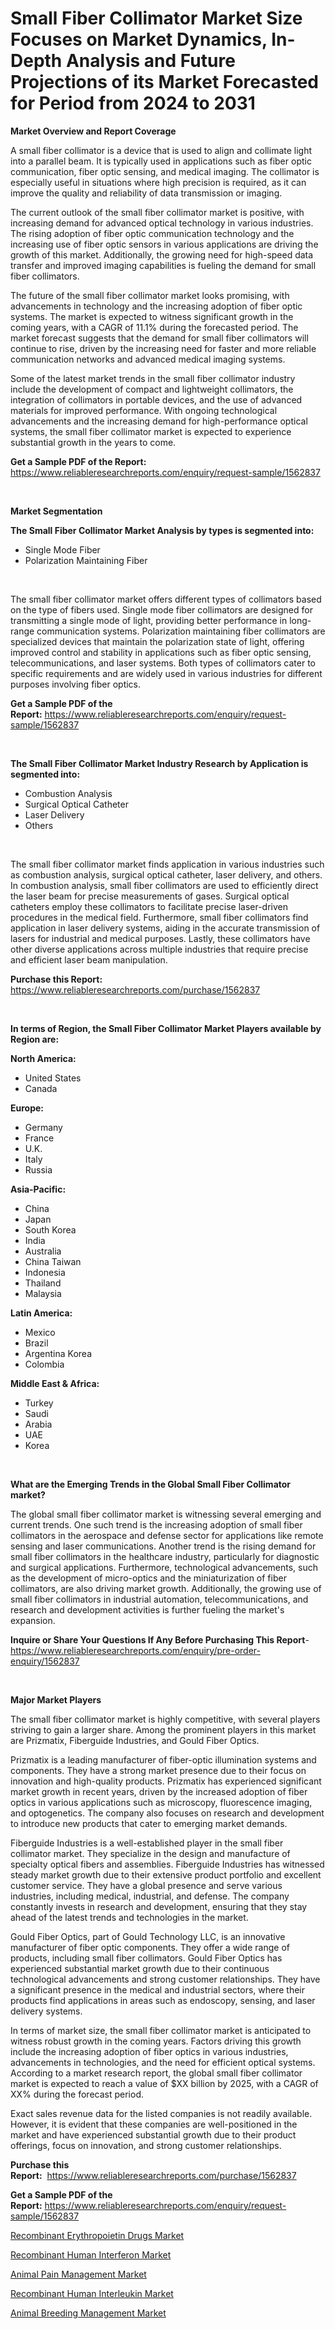 <p><h1>Small Fiber Collimator Market Size Focuses on Market Dynamics, In-Depth Analysis and Future Projections of its Market Forecasted for Period from 2024 to 2031</h1></p><p><strong>Market Overview and Report Coverage</strong></p>
<p><p>A small fiber collimator is a device that is used to align and collimate light into a parallel beam. It is typically used in applications such as fiber optic communication, fiber optic sensing, and medical imaging. The collimator is especially useful in situations where high precision is required, as it can improve the quality and reliability of data transmission or imaging.</p><p>The current outlook of the small fiber collimator market is positive, with increasing demand for advanced optical technology in various industries. The rising adoption of fiber optic communication technology and the increasing use of fiber optic sensors in various applications are driving the growth of this market. Additionally, the growing need for high-speed data transfer and improved imaging capabilities is fueling the demand for small fiber collimators.</p><p>The future of the small fiber collimator market looks promising, with advancements in technology and the increasing adoption of fiber optic systems. The market is expected to witness significant growth in the coming years, with a CAGR of 11.1% during the forecasted period. The market forecast suggests that the demand for small fiber collimators will continue to rise, driven by the increasing need for faster and more reliable communication networks and advanced medical imaging systems.</p><p>Some of the latest market trends in the small fiber collimator industry include the development of compact and lightweight collimators, the integration of collimators in portable devices, and the use of advanced materials for improved performance. With ongoing technological advancements and the increasing demand for high-performance optical systems, the small fiber collimator market is expected to experience substantial growth in the years to come.</p></p>
<p><strong>Get a Sample PDF of the Report:</strong> <a href="https://www.reliableresearchreports.com/enquiry/request-sample/1562837">https://www.reliableresearchreports.com/enquiry/request-sample/1562837</a></p>
<p>&nbsp;</p>
<p><strong>Market Segmentation</strong></p>
<p><strong>The Small Fiber Collimator Market Analysis by types is segmented into:</strong></p>
<p><ul><li>Single Mode Fiber</li><li>Polarization Maintaining Fiber</li></ul></p>
<p>&nbsp;</p>
<p><p>The small fiber collimator market offers different types of collimators based on the type of fibers used. Single mode fiber collimators are designed for transmitting a single mode of light, providing better performance in long-range communication systems. Polarization maintaining fiber collimators are specialized devices that maintain the polarization state of light, offering improved control and stability in applications such as fiber optic sensing, telecommunications, and laser systems. Both types of collimators cater to specific requirements and are widely used in various industries for different purposes involving fiber optics.</p></p>
<p><strong>Get a Sample PDF of the Report:</strong>&nbsp;<a href="https://www.reliableresearchreports.com/enquiry/request-sample/1562837">https://www.reliableresearchreports.com/enquiry/request-sample/1562837</a></p>
<p>&nbsp;</p>
<p><strong>The Small Fiber Collimator Market Industry Research by Application is segmented into:</strong></p>
<p><ul><li>Combustion Analysis</li><li>Surgical Optical Catheter</li><li>Laser Delivery</li><li>Others</li></ul></p>
<p>&nbsp;</p>
<p><p>The small fiber collimator market finds application in various industries such as combustion analysis, surgical optical catheter, laser delivery, and others. In combustion analysis, small fiber collimators are used to efficiently direct the laser beam for precise measurements of gases. Surgical optical catheters employ these collimators to facilitate precise laser-driven procedures in the medical field. Furthermore, small fiber collimators find application in laser delivery systems, aiding in the accurate transmission of lasers for industrial and medical purposes. Lastly, these collimators have other diverse applications across multiple industries that require precise and efficient laser beam manipulation.</p></p>
<p><strong>Purchase this Report:</strong>&nbsp; <a href="https://www.reliableresearchreports.com/purchase/1562837">https://www.reliableresearchreports.com/purchase/1562837</a></p>
<p>&nbsp;</p>
<p><strong>In terms of Region, the Small Fiber Collimator Market Players available by Region are:</strong></p>
<p>
    <p> <strong> North America: </strong>
        <ul>
            <li>United States</li>
            <li>Canada</li>
        </ul>
        </p> 
    <p> <strong> Europe: </strong>
        <ul>
            <li>Germany</li>
            <li>France</li>
            <li>U.K.</li>
            <li>Italy</li>
            <li>Russia</li>
        </ul>
        </p> 
    <p> <strong> Asia-Pacific: </strong>
        <ul>
            <li>China</li>
            <li>Japan</li>
            <li>South Korea</li>
            <li>India</li>
            <li>Australia</li>
            <li>China Taiwan</li>
            <li>Indonesia</li>
            <li>Thailand</li>
            <li>Malaysia</li>
        </ul>
        </p> 
    <p> <strong> Latin America: </strong>
        <ul>
            <li>Mexico</li>
            <li>Brazil</li>
            <li>Argentina Korea</li>
            <li>Colombia</li>
        </ul>
        </p> 
    <p> <strong> Middle East & Africa: </strong>
        <ul>
            <li>Turkey</li>
            <li>Saudi</li>
            <li>Arabia</li>
            <li>UAE</li>
            <li>Korea</li>
        </ul>
    </p>
    </p>
<p>&nbsp;</p>
<p><strong>What are the Emerging Trends in the Global Small Fiber Collimator market?</strong></p>
<p><p>The global small fiber collimator market is witnessing several emerging and current trends. One such trend is the increasing adoption of small fiber collimators in the aerospace and defense sector for applications like remote sensing and laser communications. Another trend is the rising demand for small fiber collimators in the healthcare industry, particularly for diagnostic and surgical applications. Furthermore, technological advancements, such as the development of micro-optics and the miniaturization of fiber collimators, are also driving market growth. Additionally, the growing use of small fiber collimators in industrial automation, telecommunications, and research and development activities is further fueling the market's expansion.</p></p>
<p><strong>Inquire or Share Your Questions If Any Before Purchasing This Report</strong>- <a href="https://www.reliableresearchreports.com/enquiry/pre-order-enquiry/1562837">https://www.reliableresearchreports.com/enquiry/pre-order-enquiry/1562837</a></p>
<p>&nbsp;</p>
<p><strong>Major Market Players</strong></p>
<p><p>The small fiber collimator market is highly competitive, with several players striving to gain a larger share. Among the prominent players in this market are Prizmatix, Fiberguide Industries, and Gould Fiber Optics.</p><p>Prizmatix is a leading manufacturer of fiber-optic illumination systems and components. They have a strong market presence due to their focus on innovation and high-quality products. Prizmatix has experienced significant market growth in recent years, driven by the increased adoption of fiber optics in various applications such as microscopy, fluorescence imaging, and optogenetics. The company also focuses on research and development to introduce new products that cater to emerging market demands.</p><p>Fiberguide Industries is a well-established player in the small fiber collimator market. They specialize in the design and manufacture of specialty optical fibers and assemblies. Fiberguide Industries has witnessed steady market growth due to their extensive product portfolio and excellent customer service. They have a global presence and serve various industries, including medical, industrial, and defense. The company constantly invests in research and development, ensuring that they stay ahead of the latest trends and technologies in the market.</p><p>Gould Fiber Optics, part of Gould Technology LLC, is an innovative manufacturer of fiber optic components. They offer a wide range of products, including small fiber collimators. Gould Fiber Optics has experienced substantial market growth due to their continuous technological advancements and strong customer relationships. They have a significant presence in the medical and industrial sectors, where their products find applications in areas such as endoscopy, sensing, and laser delivery systems.</p><p>In terms of market size, the small fiber collimator market is anticipated to witness robust growth in the coming years. Factors driving this growth include the increasing adoption of fiber optics in various industries, advancements in technologies, and the need for efficient optical systems. According to a market research report, the global small fiber collimator market is expected to reach a value of $XX billion by 2025, with a CAGR of XX% during the forecast period.</p><p>Exact sales revenue data for the listed companies is not readily available. However, it is evident that these companies are well-positioned in the market and have experienced substantial growth due to their product offerings, focus on innovation, and strong customer relationships.</p></p>
<p><strong>Purchase this Report:</strong>&nbsp;&nbsp;<a href="https://www.reliableresearchreports.com/purchase/1562837">https://www.reliableresearchreports.com/purchase/1562837</a></p>
<p></p>
<p><strong>Get a Sample PDF of the Report:</strong>&nbsp;<a href="https://www.reliableresearchreports.com/enquiry/request-sample/1562837">https://www.reliableresearchreports.com/enquiry/request-sample/1562837</a></p>
<p><p><a href="https://medium.com/@gloriariley1968/recombinant-erythropoietin-drugs-market-insights-into-market-cagr-market-trends-and-growth-b0821554a469">Recombinant Erythropoietin Drugs Market</a></p><p><a href="https://medium.com/@gloriariley1968/recombinant-human-interferon-market-trends-forecast-and-competitive-analysis-to-2030-aa46c966bce8">Recombinant Human Interferon Market</a></p><p><a href="https://medium.com/@gloriariley1968/decoding-animal-pain-management-market-metrics-market-share-trends-and-growth-patterns-70ec2e0f90a6">Animal Pain Management Market</a></p><p><a href="https://medium.com/@gloriariley1968/recombinant-human-interleukin-market-size-market-outlook-and-market-forecast-2023-to-2030-b9d2dec9febf">Recombinant Human Interleukin Market</a></p><p><a href="https://medium.com/@gloriariley1968/animal-breeding-management-market-exploring-market-share-market-trends-and-future-growth-3bf1070d7da5">Animal Breeding Management Market</a></p></p>